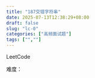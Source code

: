 ```yaml
---
title: "187交错字符串"
date: 2025-07-13T12:38:29+08:00
draft: false
slug: "lc-0"
categories: ["高频面试题"]
tags: ["",""]
---
```


LeetCode

难度：

<!--more-->

```cpp

```
